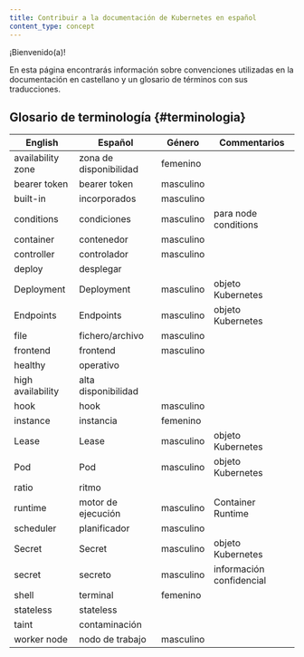 ```yaml
---
title: Contribuir a la documentación de Kubernetes en español
content_type: concept
---
```


<!-- overview -->

¡Bienvenido(a)!

En esta página encontrarás información sobre convenciones utilizadas en la documentación en castellano y un glosario de términos con sus traducciones.

<!-- body -->

## Glosario de terminología {#terminologia}

|      English      |        Español         |  Género      |    Commentarios          |
| ----------------- | ---------------------- | ------------ | ------------------------ |
| availability zone | zona de disponibilidad | femenino     |                          |
| bearer token      | bearer token           | masculino    |                          |
| built-in          | incorporados           | masculino    |                          |
| conditions        | condiciones            | masculino    | para node conditions     |
| container         | contenedor             | masculino    |                          |
| controller        | controlador            | masculino    |                          |
| deploy            | desplegar              |              |                          |
| Deployment        | Deployment             | masculino    | objeto Kubernetes        |
| Endpoints         | Endpoints              | masculino    | objeto Kubernetes        |
| file              | fichero/archivo        | masculino    |                          |
| frontend          | frontend               | masculino    |                          |
| healthy           | operativo              |              |                          |
| high availability | alta disponibilidad    |              |                          |
| hook              | hook                   | masculino    |                          |
| instance          | instancia              | femenino     |                          |
| Lease             | Lease                  | masculino    | objeto Kubernetes        |
| Pod               | Pod                    | masculino    | objeto Kubernetes        |
| ratio             | ritmo                  |              |                          |
| runtime           | motor de ejecución     | masculino    | Container Runtime        |
| scheduler         | planificador           | masculino    |                          |
| Secret            | Secret                 | masculino    | objeto Kubernetes        |
| secret            | secreto                | masculino    | información confidencial |
| shell             | terminal               | femenino     |                          |
| stateless         | stateless              |              |                          |
| taint             | contaminación          |              |                          |
| worker node       | nodo de trabajo        | masculino    |                          |
